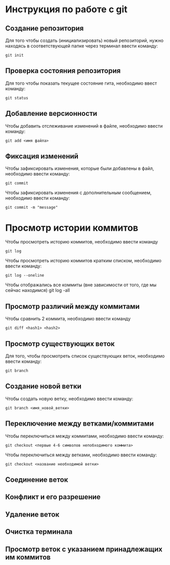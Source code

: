 # **Инструкция по работе с git**

## Создание репозитория

Для того чтобы создать (инициализировать) новый репозиторий, нужно находясь в соответствующей папке через терминал ввести команду:

    git init

## Проверка состояния репозитория

Для того чтобы показать текущее состояние гита, необходимо ввест команду:

    git status

## Добавление версионности

Чтобы добавить отслеживание изменений в файле, необходимо ввести команду:

    git add <имя файла>

## Фиксация изменений

Чтобы зафиксировать изменения, которые были добавлены в файл, необходимо ввести команду:

    git commit

Чтобы зафиксировать изменения с дополнительным сообщением, необходимо ввести команду:

    git commit -m "message"

# Просмотр истории коммитов

Чтобы просмотреть историю коммитов, необходимо ввести команду

    git log

Чтобы просмотреть историю коммитов кратким списком, необходимо ввести команду:

    git log --oneline

Чтобы отображались все коммиты (вне зависимости от того, где мы сейчас находимся)
    git log -all

## Просмотр различий между коммитами

Чтобы сравнить 2 коммита, необходимо ввести команду

    git diff <hash1> <hash2>

## Просмотр существующих веток

Для того, чтобы просмотреть список существующих веток, необходимо ввести команду: 

    git branch

## Создание новой ветки

Чтобы создать новую ветку, необходимо ввести команду:

    git branch <имя_новой_ветки>

## Переключение между ветками/коммитами

Чтобы переключиться между коммитами, необходимо ввести команду:

    git checkout <первые 4-6 символов непобходимого коммита>


Чтобы переключиться между ветками, необходимо ввести команду: 

    git checkout <название необходимой ветки>
    
## Соединение веток

## Конфликт и его разрешение

## Удаление веток

## Очистка терминала

## Просмотр веток с указанием принадлежащих им коммитов